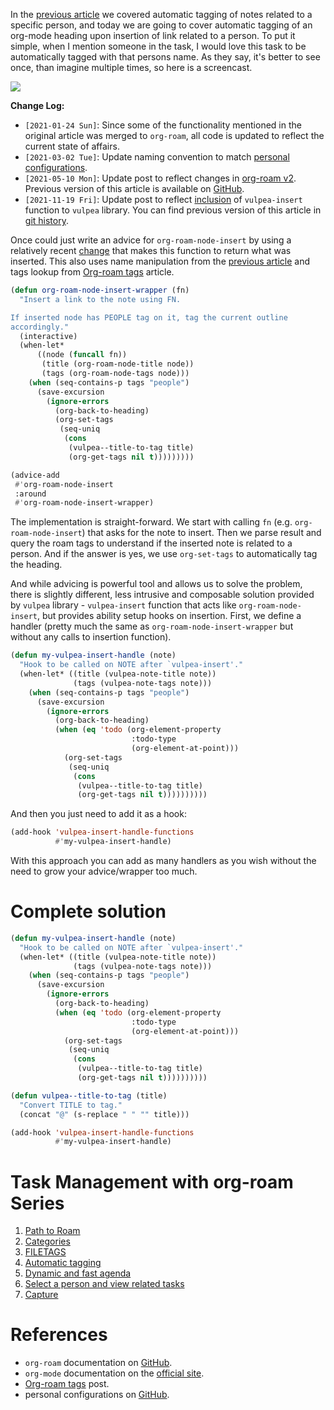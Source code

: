 In the [previous article](/posts/2020-06-25-task-management-with-roam-vol3) we covered automatic tagging of notes related to a specific person, and today we are going to cover automatic tagging of an org-mode heading upon insertion of link related to a person. To put it simple, when I mention someone in the task, I would love this task to be automatically tagged with that persons name. As they say, it's better to see once, than imagine multiple times, so here is a screencast.

![](/images/2020-07-07-task-management-with-roam-vol4/2022-07-19_21-13-09_org-notes-insert.gif)

**Change Log:**

- `[2021-01-24 Sun]`: Since some of the functionality mentioned in the original article was merged to `org-roam`, all code is updated to reflect the current state of affairs.
- `[2021-03-02 Tue]`: Update naming convention to match [personal configurations](https://github.com/d12frosted/environment/tree/master/emacs).
- `[2021-05-10 Mon]`: Update post to reflect changes in [org-roam v2](https://github.com/org-roam/org-roam/pull/1401). Previous version of this article is available on [GitHub](https://github.com/d12frosted/d12frosted.io/blob/c16870cab6ebbaafdf73c7c3589abbd27c20ac52/posts/2020-07-07-task-management-with-roam-vol4.org).
- `[2021-11-19 Fri]`: Update post to reflect [inclusion](https://github.com/d12frosted/vulpea/commit/8ff428f2e9561fdc448627fe780be03a661cc52e) of `vulpea-insert` function to `vulpea` library. You can find previous version of this article in [git history](https://github.com/d12frosted/d12frosted.io/blob/2d3dad81988e838b8159761cd420bb95ed5bdd83/posts/2020-07-07-task-management-with-roam-vol4.org).

<!--more-->

Once could just write an advice for `org-roam-node-insert` by using a relatively recent [change](https://github.com/org-roam/org-roam/pull/839) that makes this function to return what was inserted. This also uses name manipulation from the [previous article](/posts/2020-06-25-task-management-with-roam-vol3) and tags lookup from [Org-roam tags](/posts/2020-06-10-org-roam-tags) article.

``` commonlisp
(defun org-roam-node-insert-wrapper (fn)
  "Insert a link to the note using FN.

If inserted node has PEOPLE tag on it, tag the current outline
accordingly."
  (interactive)
  (when-let*
      ((node (funcall fn))
       (title (org-roam-node-title node))
       (tags (org-roam-node-tags node)))
    (when (seq-contains-p tags "people")
      (save-excursion
        (ignore-errors
          (org-back-to-heading)
          (org-set-tags
           (seq-uniq
            (cons
             (vulpea--title-to-tag title)
             (org-get-tags nil t)))))))))

(advice-add
 #'org-roam-node-insert
 :around
 #'org-roam-node-insert-wrapper)
```

The implementation is straight-forward. We start with calling `fn` (e.g. `org-roam-node-insert`) that asks for the note to insert. Then we parse result and query the roam tags to understand if the inserted note is related to a person. And if the answer is yes, we use `org-set-tags` to automatically tag the heading.

And while advicing is powerful tool and allows us to solve the problem, there is slightly different, less intrusive and composable solution provided by `vulpea` library - `vulpea-insert` function that acts like `org-roam-node-insert`, but provides ability setup hooks on insertion. First, we define a handler (pretty much the same as `org-roam-node-insert-wrapper` but without any calls to insertion function).

``` commonlisp
(defun my-vulpea-insert-handle (note)
  "Hook to be called on NOTE after `vulpea-insert'."
  (when-let* ((title (vulpea-note-title note))
              (tags (vulpea-note-tags note)))
    (when (seq-contains-p tags "people")
      (save-excursion
        (ignore-errors
          (org-back-to-heading)
          (when (eq 'todo (org-element-property
                           :todo-type
                           (org-element-at-point)))
            (org-set-tags
             (seq-uniq
              (cons
               (vulpea--title-to-tag title)
               (org-get-tags nil t))))))))))
```

And then you just need to add it as a hook:

``` commonlisp
(add-hook 'vulpea-insert-handle-functions
          #'my-vulpea-insert-handle)
```

With this approach you can add as many handlers as you wish without the need to grow your advice/wrapper too much.

# Complete solution

``` commonlisp
(defun my-vulpea-insert-handle (note)
  "Hook to be called on NOTE after `vulpea-insert'."
  (when-let* ((title (vulpea-note-title note))
              (tags (vulpea-note-tags note)))
    (when (seq-contains-p tags "people")
      (save-excursion
        (ignore-errors
          (org-back-to-heading)
          (when (eq 'todo (org-element-property
                           :todo-type
                           (org-element-at-point)))
            (org-set-tags
             (seq-uniq
              (cons
               (vulpea--title-to-tag title)
               (org-get-tags nil t))))))))))

(defun vulpea--title-to-tag (title)
  "Convert TITLE to tag."
  (concat "@" (s-replace " " "" title)))

(add-hook 'vulpea-insert-handle-functions
          #'my-vulpea-insert-handle)

```

# Task Management with org-roam Series

1.  [Path to Roam](/posts/2020-06-23-task-management-with-roam-vol1)
2.  [Categories](/posts/2020-06-24-task-management-with-roam-vol2)
3.  [FILETAGS](/posts/2020-06-25-task-management-with-roam-vol3)
4.  [Automatic tagging](/posts/2020-07-07-task-management-with-roam-vol4)
5.  [Dynamic and fast agenda](/posts/2021-01-16-task-management-with-roam-vol5)
6.  [Select a person and view related tasks](/posts/2021-01-24-task-management-with-roam-vol6)
7.  [Capture](/posts/2021-05-21-task-management-with-roam-vol7)

# References

- `org-roam` documentation on [GitHub](https://github.com/org-roam/org-roam).
- `org-mode` documentation on the [official site](https://orgmode.org).
- [Org-roam tags](/posts/2020-06-10-org-roam-tags) post.
- personal configurations on [GitHub](https://github.com/d12frosted/environment/blob/master/emacs/lisp/%2Borg-notes.el).
